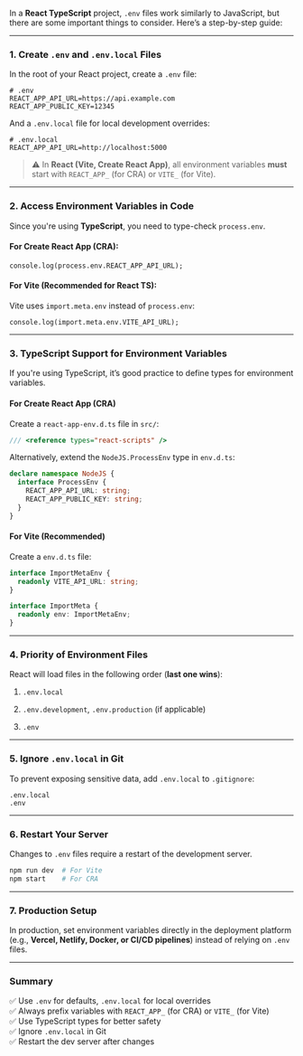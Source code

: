 
In a **React TypeScript** project, `.env` files work similarly to JavaScript, but there are some important things to consider. Here’s a step-by-step guide:

---

### **1. Create `.env` and `.env.local` Files**

In the root of your React project, create a `.env` file:

```env
# .env
REACT_APP_API_URL=https://api.example.com
REACT_APP_PUBLIC_KEY=12345
```

And a `.env.local` file for local development overrides:

```env
# .env.local
REACT_APP_API_URL=http://localhost:5000
```

> ⚠️ In **React (Vite, Create React App)**, all environment variables **must** start with `REACT_APP_` (for CRA) or `VITE_` (for Vite).

---

### **2. Access Environment Variables in Code**

Since you're using **TypeScript**, you need to type-check `process.env`.

#### **For Create React App (CRA):**

```tsx
console.log(process.env.REACT_APP_API_URL);
```

#### **For Vite (Recommended for React TS):**

Vite uses `import.meta.env` instead of `process.env`:

```tsx
console.log(import.meta.env.VITE_API_URL);
```

---

### **3. TypeScript Support for Environment Variables**

If you're using TypeScript, it’s good practice to define types for environment variables.

#### **For Create React App (CRA)**

Create a `react-app-env.d.ts` file in `src/`:

```ts
/// <reference types="react-scripts" />
```

Alternatively, extend the `NodeJS.ProcessEnv` type in `env.d.ts`:

```ts
declare namespace NodeJS {
  interface ProcessEnv {
    REACT_APP_API_URL: string;
    REACT_APP_PUBLIC_KEY: string;
  }
}
```

#### **For Vite (Recommended)**

Create a `env.d.ts` file:

```ts
interface ImportMetaEnv {
  readonly VITE_API_URL: string;
}

interface ImportMeta {
  readonly env: ImportMetaEnv;
}
```

---

### **4. Priority of Environment Files**

React will load files in the following order (**last one wins**):

1. `.env.local`
    
2. `.env.development`, `.env.production` (if applicable)
    
3. `.env`
    

---

### **5. Ignore `.env.local` in Git**

To prevent exposing sensitive data, add `.env.local` to `.gitignore`:

```
.env.local
.env
```

---

### **6. Restart Your Server**

Changes to `.env` files require a restart of the development server.

```bash
npm run dev  # For Vite
npm start    # For CRA
```

---

### **7. Production Setup**

In production, set environment variables directly in the deployment platform (e.g., **Vercel, Netlify, Docker, or CI/CD pipelines**) instead of relying on `.env` files.

---

### **Summary**

✅ Use `.env` for defaults, `.env.local` for local overrides  
✅ Always prefix variables with `REACT_APP_` (for CRA) or `VITE_` (for Vite)  
✅ Use TypeScript types for better safety  
✅ Ignore `.env.local` in Git  
✅ Restart the dev server after changes
